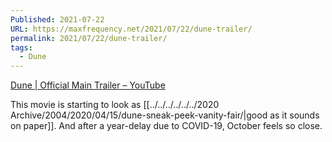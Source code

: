 ```yaml
---
Published: 2021-07-22
URL: https://maxfrequency.net/2021/07/22/dune-trailer/
permalink: 2021/07/22/dune-trailer/
tags:
  - Dune
---
```

[Dune | Official Main Trailer – YouTube](https://www.youtube.com/watch?v=idLGrJh8ybg)

This movie is starting to look as [[../../../../../../2020 Archive/2004/2020/04/15/dune-sneak-peek-vanity-fair/|good as it sounds on paper]]. And after a year-delay due to COVID-19, October feels so close. 